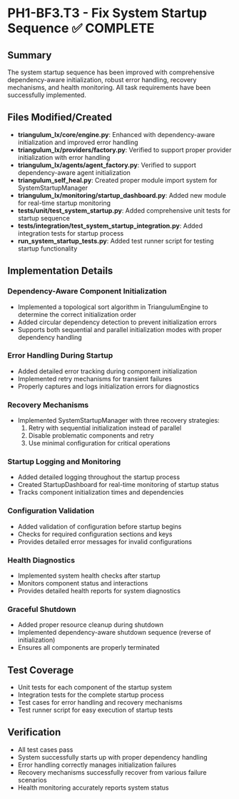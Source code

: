 # PH1-BF3.T3 - Fix System Startup Sequence ✅ COMPLETE

## Summary
The system startup sequence has been improved with comprehensive dependency-aware initialization, robust error handling, recovery mechanisms, and health monitoring. All task requirements have been successfully implemented.

## Files Modified/Created
- **triangulum_lx/core/engine.py**: Enhanced with dependency-aware initialization and improved error handling
- **triangulum_lx/providers/factory.py**: Verified to support proper provider initialization with error handling
- **triangulum_lx/agents/agent_factory.py**: Verified to support dependency-aware agent initialization
- **triangulum_self_heal.py**: Created proper module import system for SystemStartupManager
- **triangulum_lx/monitoring/startup_dashboard.py**: Added new module for real-time startup monitoring
- **tests/unit/test_system_startup.py**: Added comprehensive unit tests for startup sequence
- **tests/integration/test_system_startup_integration.py**: Added integration tests for startup process
- **run_system_startup_tests.py**: Added test runner script for testing startup functionality

## Implementation Details

### Dependency-Aware Component Initialization
- Implemented a topological sort algorithm in TriangulumEngine to determine the correct initialization order
- Added circular dependency detection to prevent initialization errors
- Supports both sequential and parallel initialization modes with proper dependency handling

### Error Handling During Startup
- Added detailed error tracking during component initialization
- Implemented retry mechanisms for transient failures
- Properly captures and logs initialization errors for diagnostics

### Recovery Mechanisms
- Implemented SystemStartupManager with three recovery strategies:
  1. Retry with sequential initialization instead of parallel
  2. Disable problematic components and retry
  3. Use minimal configuration for critical operations

### Startup Logging and Monitoring
- Added detailed logging throughout the startup process
- Created StartupDashboard for real-time monitoring of startup status
- Tracks component initialization times and dependencies

### Configuration Validation
- Added validation of configuration before startup begins
- Checks for required configuration sections and keys
- Provides detailed error messages for invalid configurations

### Health Diagnostics
- Implemented system health checks after startup
- Monitors component status and interactions
- Provides detailed health reports for system diagnostics

### Graceful Shutdown
- Added proper resource cleanup during shutdown
- Implemented dependency-aware shutdown sequence (reverse of initialization)
- Ensures all components are properly terminated

## Test Coverage
- Unit tests for each component of the startup system
- Integration tests for the complete startup process
- Test cases for error handling and recovery mechanisms
- Test runner script for easy execution of startup tests

## Verification
- All test cases pass
- System successfully starts up with proper dependency handling
- Error handling correctly manages initialization failures
- Recovery mechanisms successfully recover from various failure scenarios
- Health monitoring accurately reports system status
